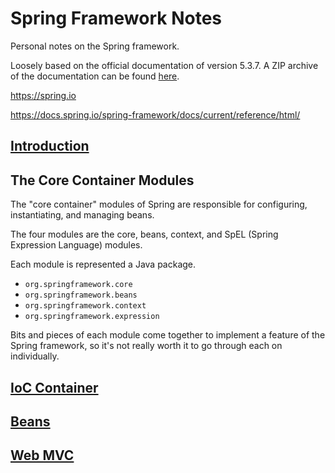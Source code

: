 # Spring Framework Notes
Personal notes on the Spring framework.

Loosely based on the official documentation of version 5.3.7. A ZIP archive of the documentation can be found [here](official-docs/spring-5.3.7-docs.zip).

https://spring.io

https://docs.spring.io/spring-framework/docs/current/reference/html/

## [Introduction](introduction.md)

## The Core Container Modules
The "core container" modules of Spring are responsible for configuring, instantiating, and managing beans.

The four modules are the core, beans, context, and SpEL (Spring Expression Language) modules.

Each module is represented a Java package.
* `org.springframework.core`
* `org.springframework.beans`
* `org.springframework.context`
* `org.springframework.expression`

Bits and pieces of each module come together to implement a feature of the Spring framework, so it's not really worth it to go through each on individually.

## [IoC Container](ioc-container.md)

## [Beans](beans.md)

## [Web MVC](web-mvc.md)
